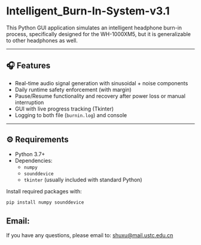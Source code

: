 # Intelligent_Burn-In-System-v3.1

This Python GUI application simulates an intelligent headphone burn-in process, specifically designed for the  WH-1000XM5, but it is generalizable to other headphones as well.

---

## 🎧 Features

- Real-time audio signal generation with sinusoidal + noise components
- Daily runtime safety enforcement (with margin)
- Pause/Resume functionality and recovery after power loss or manual interruption
- GUI with live progress tracking (Tkinter)
- Logging to both file (`burnin.log`) and console

---

## ⚙️ Requirements

- Python 3.7+
- Dependencies:
  - `numpy`
  - `sounddevice`
  - `tkinter` (usually included with standard Python)

Install required packages with:

```bash
pip install numpy sounddevice
```

##  Email:
If you have any questions, please email to: shuxu@mail.ustc.edu.cn
